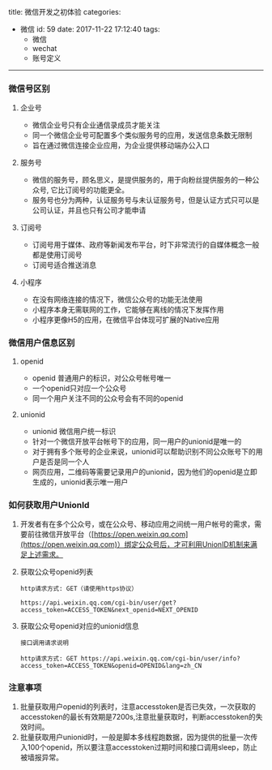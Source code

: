 title: 微信开发之初体验
categories:
  - 微信
id: 59
date: 2017-11-22 17:12:40
tags:
	- 微信
	- wechat
	- 账号定义
	
---


### 微信号区别

1. 企业号
	- 微信企业号只有企业通信录成员才能关注
	- 同一个微信企业号可配置多个类似服务号的应用，发送信息条数无限制
	- 旨在通过微信连接企业应用，为企业提供移动端办公入口

2. 服务号
	- 微信的服务号，顾名思义，是提供服务的，用于向粉丝提供服务的一种公众号, 它比订阅号的功能更全。
	- 服务号也分为两种，认证服务号与未认证服务号，但是认证方式只可以是公司认证，并且也只有公司才能申请

3. 订阅号
	- 订阅号用于媒体、政府等新闻发布平台，时下非常流行的自媒体概念一般都是使用订阅号
	- 订阅号适合推送消息

4. 小程序
	- 在没有网络连接的情况下，微信公众号的功能无法使用
	- 小程序本身无需联网的工作，它能够在离线的情况下发挥作用
	- 小程序更像H5的应用，在微信平台体现可扩展的Native应用


### 微信用户信息区别

1. openid

	- openid 普通用户的标识，对公众号帐号唯一
	- 一个openid只对应一个公众号
	- 同一个用户关注不同的公众号会有不同的openid

2. unionid
	- unionid 微信用户统一标识
	- 针对一个微信开放平台帐号下的应用，同一用户的unionid是唯一的
	- 对于拥有多个账号的企业来说，unionid可以帮助识别不同公众账号下的用户是否是同一个人
	- 网页应用，二维码等需要记录用户的unionid，因为他们的openid是立即生成的，unionid表示唯一用户

### 如何获取用户UnionId

1. 开发者有在多个公众号，或在公众号、移动应用之间统一用户帐号的需求，需要前往微信开放平台（[https://open.weixin.qq.com](https://open.weixin.qq.com)）绑定公众号后，才可利用UnionID机制来满足上述需求。 

2. 获取公众号openid列表

	```
	http请求方式: GET（请使用https协议）
	
	https://api.weixin.qq.com/cgi-bin/user/get?access_token=ACCESS_TOKEN&next_openid=NEXT_OPENID
	```
3. 获取公众号openid对应的unionid信息

	```
	接口调用请求说明
	
	http请求方式: GET https://api.weixin.qq.com/cgi-bin/user/info?access_token=ACCESS_TOKEN&openid=OPENID&lang=zh_CN 
	```

### 注意事项
1. 批量获取用户openid的列表时，注意accesstoken是否已失效，一次获取的accesstoken的最长有效期是7200s,注意批量获取时，判断accesstoken的失效时间。
2. 批量获取用户unionid时，一般是脚本多线程跑数据，因为提供的批量一次传入100个openid，所以要注意accesstoken过期时间和接口调用sleep，防止被墙报异常。
